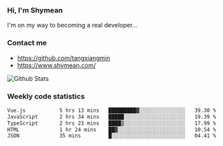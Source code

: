 ### Hi, I'm Shymean

I'm on my way to becoming a real developer...

### Contact me

- <https://github.com/tangxiangmin>
- <https://www.shymean.com/>

![Github Stats](https://github-readme-stats.vercel.app/api?username=tangxiangmin&show_icons=true&theme=dark)


###  Weekly code statistics

<!--START_SECTION:waka-->

```txt
Vue.js           5 hrs 13 mins   █████████▓░░░░░░░░░░░░░░░   39.30 %
JavaScript       2 hrs 34 mins   █████░░░░░░░░░░░░░░░░░░░░   19.39 %
TypeScript       2 hrs 23 mins   ████▒░░░░░░░░░░░░░░░░░░░░   17.99 %
HTML             1 hr 24 mins    ██▓░░░░░░░░░░░░░░░░░░░░░░   10.54 %
JSON             35 mins         █░░░░░░░░░░░░░░░░░░░░░░░░   04.41 %
```

<!--END_SECTION:waka-->